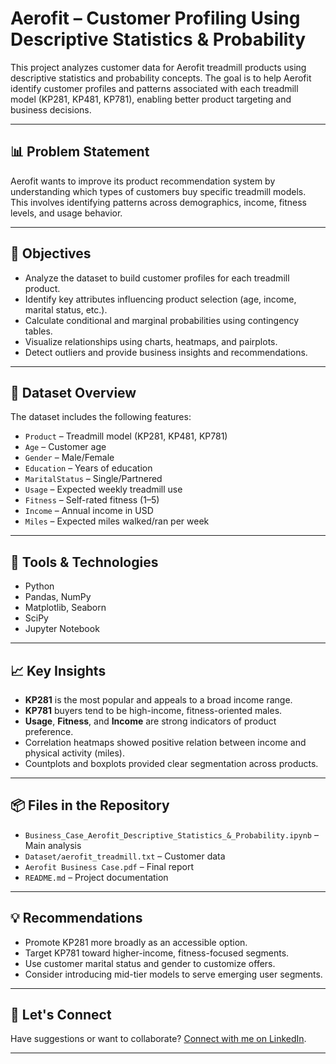 # Aerofit – Customer Profiling Using Descriptive Statistics & Probability

This project analyzes customer data for Aerofit treadmill products using descriptive statistics and probability concepts. The goal is to help Aerofit identify customer profiles and patterns associated with each treadmill model (KP281, KP481, KP781), enabling better product targeting and business decisions.

---

## 📊 Problem Statement

Aerofit wants to improve its product recommendation system by understanding which types of customers buy specific treadmill models. This involves identifying patterns across demographics, income, fitness levels, and usage behavior.

---

## 🎯 Objectives

- Analyze the dataset to build customer profiles for each treadmill product.
- Identify key attributes influencing product selection (age, income, marital status, etc.).
- Calculate conditional and marginal probabilities using contingency tables.
- Visualize relationships using charts, heatmaps, and pairplots.
- Detect outliers and provide business insights and recommendations.

---

## 📁 Dataset Overview

The dataset includes the following features:

- `Product` – Treadmill model (KP281, KP481, KP781)
- `Age` – Customer age
- `Gender` – Male/Female
- `Education` – Years of education
- `MaritalStatus` – Single/Partnered
- `Usage` – Expected weekly treadmill use
- `Fitness` – Self-rated fitness (1–5)
- `Income` – Annual income in USD
- `Miles` – Expected miles walked/ran per week

---

## 🧰 Tools & Technologies

- Python
- Pandas, NumPy
- Matplotlib, Seaborn
- SciPy
- Jupyter Notebook

---

## 📈 Key Insights

- **KP281** is the most popular and appeals to a broad income range.
- **KP781** buyers tend to be high-income, fitness-oriented males.
- **Usage**, **Fitness**, and **Income** are strong indicators of product preference.
- Correlation heatmaps showed positive relation between income and physical activity (miles).
- Countplots and boxplots provided clear segmentation across products.

---

## 📦 Files in the Repository

- `Business_Case_Aerofit_Descriptive_Statistics_&_Probability.ipynb` – Main analysis
- `Dataset/aerofit_treadmill.txt` – Customer data
- `Aerofit Business Case.pdf` – Final report
- `README.md` – Project documentation

---

## 💡 Recommendations

- Promote KP281 more broadly as an accessible option.
- Target KP781 toward higher-income, fitness-focused segments.
- Use customer marital status and gender to customize offers.
- Consider introducing mid-tier models to serve emerging user segments.

---


## 🤝 Let's Connect

Have suggestions or want to collaborate? [Connect with me on LinkedIn](https://www.linkedin.com/in/varshil-gandhi-08470b200/).

---

